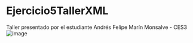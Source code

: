 # Ejercicio5TallerXML
Taller presentado por el estudiante Andrés Felipe Marín Monsalve - CES3
![image](https://user-images.githubusercontent.com/104180294/172493162-72ab8636-bf99-4902-ae65-acff84fe08e1.png)
